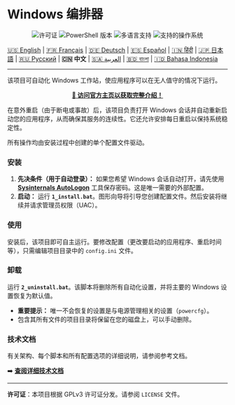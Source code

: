 # Windows 编排器

<p align="center">
  <img src="https://img.shields.io/badge/许可证-GPLv3-blue.svg" alt="许可证">
  <img src="https://img.shields.io/badge/PowerShell-5.1%2B-blue" alt="PowerShell 版本">
  <img src="https://img.shields.io/badge/支持-11_种语言-orange.svg" alt="多语言支持">
  <img src="https://img.shields.io/badge/操作系统-Windows_10_|_11-informational" alt="支持的操作系统">
</p>

[🇺🇸 English](README.md) | [🇫🇷 Français](README-fr-FR.md) | [🇩🇪 Deutsch](README-de-DE.md) | [🇪🇸 Español](README-es-ES.md) | [🇮🇳 हिंदी](README-hi-IN.md) | [🇯🇵 日本語](README-ja-JP.md) | [🇷🇺 Русский](README-ru-RU.md) | **🇨🇳 中文** | [🇸🇦 العربية](README-ar-SA.md) | [🇧🇩 বাংলা](README-bn-BD.md) | [🇮🇩 Bahasa Indonesia](README-id-ID.md)

---

该项目可自动化 Windows 工作站，使应用程序可以在无人值守的情况下运行。

<p align="center">
  <a href="https://wo.davalan.fr/"><strong>🔗 访问官方主页以获取完整介绍！</strong></a>
</p>

在意外重启（由于断电或事故）后，该项目负责打开 Windows 会话并自动重新启动您的应用程序，从而确保其服务的连续性。它还允许安排每日重启以保持系统稳定性。

所有操作均由安装过程中创建的单个配置文件驱动。

### **安装**

1.  **先决条件（用于自动登录）：** 如果您希望 Windows 会话自动打开，请先使用 **[Sysinternals AutoLogon](https://learn.microsoft.com/zh-cn/sysinternals/downloads/autologon)** 工具保存密码。这是唯一需要的外部配置。
2.  **启动：** 运行 **`1_install.bat`**。图形向导将引导您创建配置文件。然后安装将继续并请求管理员权限（UAC）。

### **使用**

安装后，该项目即可自主运行。要修改配置（更改要启动的应用程序、重启时间等），只需编辑项目目录中的 `config.ini` 文件。

### **卸载**

运行 **`2_uninstall.bat`**。该脚本将删除所有自动化设置，并将主要的 Windows 设置恢复为默认值。

*   **重要提示：** 唯一不会恢复的设置是与电源管理相关的设置（`powercfg`）。
*   包含其所有文件的项目目录将保留在您的磁盘上，可以手动删除。

### **技术文档**

有关架构、每个脚本和所有配置选项的详细说明，请参阅参考文档。

➡️ **[查阅详细技术文档](./docs/zh-CN/KAIFAZHE_ZHINAN.md)**

---
**许可证**：本项目根据 GPLv3 许可证分发。请参阅 `LICENSE` 文件。
